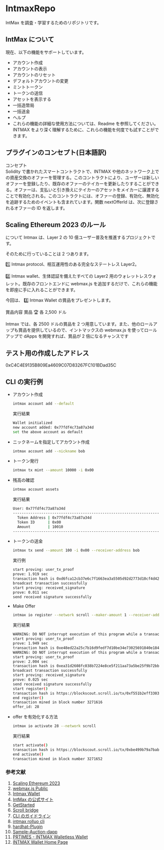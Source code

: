 # IntmaxRepo

IntMax を調査・学習するためのリポジトリです。

## IntMax について

現在、以下の機能をサポートしています。

- アカウント作成
- アカウントの表示
- アカウントのリセット
- デフォルトアカウントの変更
- ミントトークン
- トークンの送信
- アセットを表示する
- 一括造幣局
- 一括送金
- ヘルプ
- これらの機能の詳細な使用方法については、Readme を参照してください。  
  INTMAX をより深く理解するために、これらの機能を何度でも試すことができます。

## プラグインのコンセプト(日本語訳)

コンセプト  
Solidity で書かれたスマートコントラクトで、INTMAX や他のネットワーク上での資産交換のオファーを管理する。このコントラクトにより、ユーザーは新しいオファーを登録したり、既存のオファーのテイカーを更新したりすることができる。オファーは、支払いと引き換えにテイカーのアセットをメイカーに譲渡することで有効化される。このコントラクトには、オファーの登録、有効化、無効化を追跡するためのイベントも含まれています。関数 nextOfferId は、次に登録されるオファーの ID を返します。

## Scaling Ethereum 2023 のルール

について
Intmax は、Layer 2 の 10 億ユーザー普及を推進するプロジェクトです。

そのために行っていることは 2 つあります。

1️⃣ Intmax protocol、相互運用性のある完全なステートレス Layer2。

2️⃣ Intmax wallet、生体認証を備えたすべての Layer2 用のウォレットレスウォレット。既存のフロントエンドに webmax.js を追加するだけで、これらの機能を即座に手に入れることができます。

今回は、 2️⃣ Intmax Wallet の賞品をプレゼントします。

賞品内容
賞品 🏆 各 2,500 ドル

Intmax では、各 2500 ドルの賞品を 2 つ用意しています。また、他のロールアップも賞品を提供しているので、イントマックスの webmax.js を使ってロールアップで dApps を開発すれば、賞品が 2 倍になるチャンスです

## テスト用の作成したアドレス

0xC4C4E9135B809Ea4609C07D83267FC101BDad35C

## CLI の実行例

- アカウント作成

  ```bash
  intmax account add --default
  ```

  実行結果

  ```bash
  Wallet initialized
  new account added: 0x77fdf4c73a87a34d
  set the above account as default
  ```

- ニックネームを指定してアカウント作成

  ```bash
  intmax account add --nickname bob
  ```

- トークン発行

  ```bash
  intmax tx mint --amount 10000 -i 0x00
  ```

- 残高の確認

  ```bash
  intmax account assets
  ```

  実行結果

  ```bash
  User: 0x77fdf4c73a87a34d
  --------------------------------------------------------------------------------------
    Token Address | 0x77fdf4c73a87a34d
    Token ID      | 0x00
    Amount        | 10010
  --------------------------------------------------------------------------------------
  ```

- トークンの送金

  ```bash
  intmax tx send --amount 100 -i 0x00 --receiver-address bob
  ```

  実行例

  ```bash
  start proving: user_tx_proof
  prove: 1.919 sec
  transaction hash is 0xd6fca12cb37e6c7f1663ea3a5505d92d2773d10cf4d426435f515a225d9b423e (INTMAX)
  broadcast transaction successfully
  start proving: received_signature
  prove: 0.011 sec
  send received signature successfully
  ```

- Make Offer

  ```bash
  intmax io register --network scroll --maker-amount 1 --receiver-address carol --taker-token 0x0000000000000000000000000000000000000000 --taker-amount 1000000000000000 -u bob
  ```

  実行結果

  ```bash
  WARNING: DO NOT interrupt execution of this program while a transaction is being sent.
  start proving: user_tx_proof
  prove: 1.949 sec
  transaction hash is 0xe48ed22a25c7b16d9fedf7d10be34e73025691840e18455863766839f0466e77 (INTMAX)
  WARNING: DO NOT interrupt execution of this program while a transaction is being sent.
  start proving: user_tx_proof
  prove: 2.004 sec
  transaction hash is 0xea31d2608fc038b7224e8ce5f211aa73a5be25f9b72bb28507691fb203201ee0 (INTMAX)
  broadcast transaction successfully
  start proving: received_signature
  prove: 0.025 sec
  send received signature successfully
  start register()
  transaction hash is https://blockscout.scroll.io/tx/0xf551b2eff33037c4a6fae3c0cc9d8eb71991c044228cc51727d8f221e2626859
  end register()
  transaction mined in block number 3271616
  offer_id: 28
  ```

- offer を有効化する方法

  ```bash
  intmax io activate 28 --network scroll
  ```

  実行結果

  ```bash
  start activate()
  transaction hash is https://blockscout.scroll.io/tx/0xbe499b79a7bab1d9c2a4eeadacf752060c1a5bc3bc0ef9c266a6d60b4eb2b793
  end activate()
  transaction mined in block number 3271652
  ```

### 参考文献

1. [Scaling Ethereum 2023](https://ethglobal.com/events/scaling2023/prizes/intmax-intmax-5ejin)
2. [webmax.js Public](https://github.com/InternetMaximalism/webmax.js)
3. [Intmax Wallet](https://drive.google.com/file/d/16AcEheRMEtX9GgjOcQiFQZNQR8ZCPAS0/view)
4. [IntMax の公式サイト](https://intmax.io/)
5. [GetStarted](https://docs.testnet.intmax.io/getting-started/overview)
6. [Scroll bridge](https://scroll.io/bridge)
7. [CLI のガイドライン](https://docs.testnet.intmax.io/getting-started/interface-guide)
8. [intmax rolluo cli](https://github.com/InternetMaximalism/intmax-rollup-cli)
9. [hardhat-Plugin](https://github.com/mashharuki/intmax-interoperability-plugin)
10. [Sample-Auction-dapp](https://github.com/InternetMaximalism/intmax-rollup-cli/tree/main/packages/sample-auction-app/ethereum)
11. [PRTIMES - INTMAX Walletless Wallet](https://prtimes.jp/main/html/rd/p/000000004.000110841.html)
12. [INTMAX Wallet Home Page](https://home.wallet.intmax.io/)
